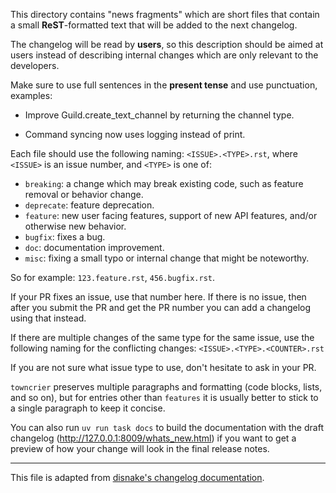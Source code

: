 This directory contains "news fragments" which are short files that contain a small **ReST**-formatted
text that will be added to the next changelog.

The changelog will be read by **users**, so this description should be aimed at users
instead of describing internal changes which are only relevant to the developers.

Make sure to use full sentences in the **present tense** and use punctuation, examples:

- Improve Guild.create_text_channel by returning the channel type.

- Command syncing now uses logging instead of print.

Each file should use the following naming: ``<ISSUE>.<TYPE>.rst``, where
``<ISSUE>`` is an issue number, and ``<TYPE>`` is one of:

* ``breaking``: a change which may break existing code, such as feature removal or behavior change.
* ``deprecate``: feature deprecation.
* ``feature``: new user facing features, support of new API features, and/or otherwise new behavior.
* ``bugfix``: fixes a bug.
* ``doc``: documentation improvement.
* ``misc``: fixing a small typo or internal change that might be noteworthy.

So for example: ``123.feature.rst``, ``456.bugfix.rst``.

If your PR fixes an issue, use that number here. If there is no issue,
then after you submit the PR and get the PR number you can add a
changelog using that instead.

If there are multiple changes of the same type for the same issue, use the following naming for the conflicting changes:
``<ISSUE>.<TYPE>.<COUNTER>.rst``

If you are not sure what issue type to use, don't hesitate to ask in your PR.

``towncrier`` preserves multiple paragraphs and formatting (code blocks, lists, and so on), but for entries
other than ``features`` it is usually better to stick to a single paragraph to keep it concise.

You can also run ``uv run task docs`` to build the documentation
with the draft changelog (http://127.0.0.1:8009/whats_new.html) if you want to get a preview of how your change will look in the final release notes.

---

This file is adapted from [disnake's changelog documentation](https://github.com/DisnakeDev/disnake/blob/master/changelog/README.rst>).
